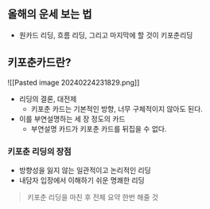 ## 올해의 운세 보는 법
- 원카드 리딩, 흐름 리딩, 그리고 마지막에 할 것이 키포춘리딩

## 키포춘카드란?
![[Pasted image 20240224231829.png]]
- 리딩의 결론, 대전제
	- 키포춘 카드는 기본적인 방향, 너무 구체적이지 않아도 된다.
- 이를 부연설명하는 세 장 정도의 카드
	- 부연설명 카드가 키포춘 카드를 뒤집을 수 없다.

### 키포춘 리딩의 장점
- 방향성을 잃지 않는 일관적이고 논리적인 리딩
- 내담자 입장에서 이해하기 쉬운 명쾌한 리딩

> 키포춘 리딩을 마친 후 전체 요약 한번 해줄 것